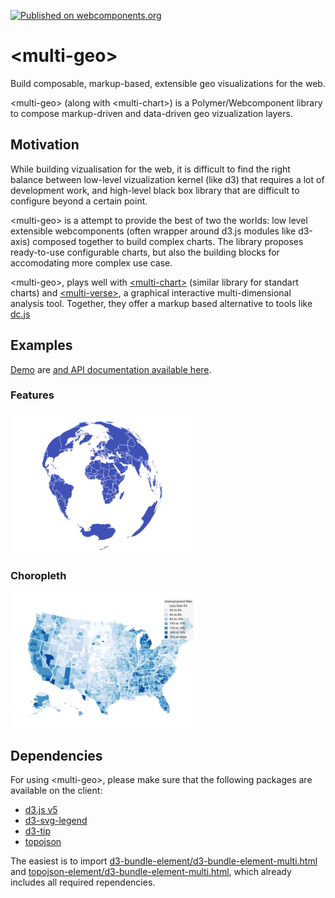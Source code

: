 [![Published on webcomponents.org](https://img.shields.io/badge/webcomponents.org-published-blue.svg)](https://webcomponents.org/element/multi-geo)

# \<multi-geo\>
Build composable, markup-based, extensible geo visualizations for the web. 

\<multi-geo\> (along with \<multi-chart\>) is a Polymer/Webcomponent library to compose markup-driven and data-driven geo vizualization layers.

## Motivation
While building vizualisation for the web, it is difficult to find the right balance between low-level vizualization kernel (like d3) that requires a lot of development work, and high-level black box library that are difficult to configure beyond a certain point. 

\<multi-geo\> is a attempt to provide the best of two the worlds: low level extensible webcomponents (often wrapper around d3.js modules like d3-axis) composed together to build complex charts. The library proposes ready-to-use configurable charts, but also the building blocks for accomodating more complex use case. 

\<multi-geo\>, plays well with [\<multi-chart\>](https://github.com/PolymerEl/multi-chart) (similar library for standart charts) and [\<multi-verse\>](https://github.com/PolymerEl/multi-verse), a graphical interactive multi-dimensional analysis tool. Together, they offer a markup based alternative to tools like [dc.js](https://dc-js.github.io/dc.js/)

## Examples
[Demo](https://webcomponents.org/element/multi-geo/demo/index.html) are [and API documentation available here](https://webcomponents.org/element/multi-geo).

### Features
<div>
  <img src="https://raw.githubusercontent.com/PolymerEl/multi-geo/master/images/features.png" width="300"></img>
</div>

### Choropleth
<div>
  <img src="https://raw.githubusercontent.com/PolymerEl/multi-geo/master/images/choropleth.png" width="300"></img>
</div>


## Dependencies
For using \<multi-geo\>, please make sure that the following packages are available on the client: 
- [d3.js v5](https://d3js.org/) 
- [d3-svg-legend](http://d3-legend.susielu.com/)
- [d3-tip](https://github.com/Caged/d3-tip)
- [topojson](https://github.com/topojson/topojson)

The easiest is to import [d3-bundle-element/d3-bundle-element-multi.html](https://github.com/PolymerEl/d3-bundle) and [topojson-element/d3-bundle-element-multi.html](https://github.com/PolymerEl/d3-bundle), which already includes all required rependencies. 





